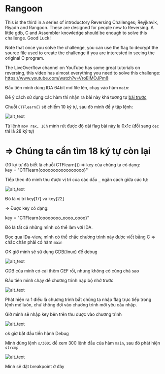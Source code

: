 # Rangoon

This is the third in a series of introductory Reversing Challenges; Reyjkavik, Riyadh and Rangoon. These are designed for people new to Reversing. A little gdb, C and Assembler knowledge should be enough to solve this challenge. Good Luck!

Note that once you solve the challenge, you can use the flag to decrypt the source file used to create the challenge if you are interested in seeing the original C program.

The LiveOverflow channel on YouTube has some great tutorials on reversing, this video has almost everything you need to solve this challenge: https://www.youtube.com/watch?v=VroEiMOJPm8

Đầu tiên mình dùng IDA 64bit mở file lên, chạy vào hàm ```main```:

Để ý cách sử dụng các hàm thì nhận ra bài này khá tương tự [bài trước](https://github.com/TsukasaYuzaki/CTF-WU/blob/main/re/CTFlearn/Ramada/Cachgiai.md)

Chuỗi ```CTFlearn{}``` sẽ chiếm 10 ký tự, sau đó mình để ý tập lệnh: <br/>

![alt_text](https://i.imgur.com/ncLdLu9.png)

Từ lệnh ```mov rax, 1Ch``` mình rút được độ dài flag bài này là 0x1c (đổi sang ```dec``` thì là 28 ký tự)

# => Chúng ta cần tìm 18 ký tự còn lại
(10 ký tự đã biết là chuỗi CTFlearn{})
=> key của chúng ta có dạng:<br/>
key = "CTFlearn{ooooooooooooooooo}"

Tiếp theo đó mình thu được vị trí của các dấu ```_``` ngăn cách giữa các tự:

![alt_text](https://i.imgur.com/Cayzk9I.png)

Đó là vị trí key[17] và key[22]

=> Được key có dạng:

key = "CTFlearn{oooooooo_oooo_oooo}"

Đó là tất cả những mình có thể làm với IDA.

Đọc qua IDa-view, mình có thể chắc chương trình này được viết bằng C => chắc chắn phải có hàm ```main```

OK giờ mình sẽ sử dụng GDB(linux) để debug

![alt_text](https://i.imgur.com/oDtVfyk.png)

GDB của mình có cài thêm GEF rồi, nhưng không có cũng chả sao

Đầu tiên mình chạy để chương trình nạp bộ nhớ trước

![alt_text](https://i.imgur.com/xggEQfd.png)

Phát hiện ra 1 điều là chương trình bắt chúng ta nhập flag trực tiếp trong lệnh mở luôn, chứ không đợi vào chương trình mới yêu cầu nhập.

Giờ mình sẽ nhập key bên trên thu được vào chương trình

![alt_text](https://i.imgur.com/SE5AOui.png)

ok giờ bắt đầu tiến hành Debug

Mình dùng lệnh ```x/300i``` để xem 300 lệnh đầu của hàm ```main```, sau đó phát hiện ```strcmp``` 

![alt_text](https://i.imgur.com/YXNcizt.png)

Mình sẽ đặt breakpoint ở đây
